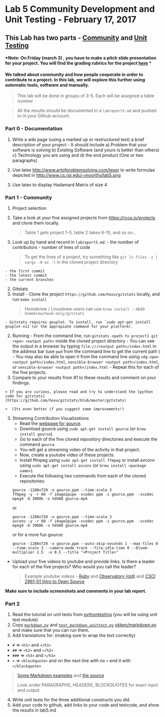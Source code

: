 # Lab 5 Community Development and Unit Testing - February 17, 2017

## This Lab has two parts - [Community](#part-1) and [Unit Testing](#part-2)

#### *Note: On Friday (march 3) , you have to make a pitch slide presentation for your project. You will find the grading rubrics for the project [here](https://docs.google.com/spreadsheets/d/1amSHK84DYBdtH1n_0hi6xqbtTk9kYcD2cDZQdQwS1xw/edit?usp=sharing) *

#### We talked about community and how people cooperate in order to contribute to a project. In this lab, we will explore this further using automatic tools, software and manually.

> This lab will be done in groups of 3-5. Each will be assigned a table number

> All the results should be documented in a `labreport5.md` and pushed to in your Github account.

### Part 0 - Documentation
1. Write a wiki page (using a marked up or restructured text) a brief description of your project - It should include a) Problem that your software is solving b) Existing Software (and yours is better than others) c) Technology you are using and d) the end product (One or two paragraphs)

2. Use latex http://www.artofproblemsolving.com/texer  to write formulae depicted in http://www.cs.rpi.edu/~moorthy/lab5.png

3. Use latex to display Hadamard Matrix of size 4


### Part 1 - Community
1. Project selection
  1. Take a look at your five assigned projects from https://rcos.io/projects and clone them locally.
      > Table 1 gets project 1-5, table 2 takes 6-10, and so on...

  2. Look up by hand and record in `labreport5.md`:
    - the number of contributors
    - number of lines of code
      > To get the lines of a project, try something like `git ls-files -z | xargs -0 wc -l` in the cloned project directory

    - the first commit
    - the latest commit
    - the current branches
    
2. Gitstats
  1. Install
    - Clone the project `https://github.com/hoxu/gitstats` locally, and run `make install`
      > Homebrew / Linuxbrew users can use `brew install --HEAD homebrew/head-only/gitstats`

    - Gitstats requires gnuplot. To install, run `sudo apt-get install gnuplot-x11`(or the appropiate command for your platform).
  2. Running
    - From the command line, run `gitstats <path to project1 git repo> <output path>` inside the cloned project directory
    - You can see the output in a browser by typing `file:///<output path>/index.html` in the address bar (use `pwd` from the command line to get the current path  )
    - You may also be able to open it from the command line using `xdg-open <output path>/index.html`, `sensible-browser <output path>/index.html`, or `sensible-browser <output path>/index.html`
    - Repeat this for each of the five projects.
  4. Compare to your results from #1 to these results and comment on your findings.

    > If you are curious, please read and try to understand the [python code for gitstats](https://github.com/hoxu/gitstats/blob/master/gitstats)
    
    >  (Its even better if you suggest some improvements!)

3. Streaming Contribution Visualizations
   - Read the [webpage for gource](http://gource.io/).
   - Download gource using `sudo apt-get install gource` (or `brew install gource`).
   - Go to each of the five cloned repository directories and execute the command
   `gource`
   - You will get a streaming video of the activity in that project.
   - Now, create a youtube video of these projects.
   - Install ffmpeg using `sudo apt-get install ffmpeg` or install avconv using `sudo apt-get install avconv` (or `brew install <package name>`).
   - Execute the following two commands from each of the cloned repositories:
    ```
    gource -1280x720 -o gource.ppm --time-scale 3
    ffmpeg -y -r 60 -f image2pipe -vcodec ppm -i gource.ppm  -vcodec mpeg4 -b 3000k -s hd480 gource.mp4
     ```
    or
    ```
    gource -1280x720 -o gource.ppm --time-scale 3
    avconv -y -r 60 -f image2pipe -vcodec ppm -i gource.ppm  -vcodec mpeg4 -b 3000k -s hd480 gource.mp4
    ```
    or for a more fun gource:
    ```
    gource -1280x720 -o gource.ppm --auto-skip-seconds 1 --max-files 0 --time-scale 3 --camera-mode track --file-idle-time 0 --bloom-multiplier 1.5  -e 0.5 --title "<Project Title>"
    ```

  - Upload your five videos to youtube and provide links. Is there a leader for each of the five projects? Who would you call the leader?

      > Example youtube videos - [Ruby](https://www.youtube.com/watch?v=si-kxnwKvjU) and  [Observatory   (old)](https://www.youtube.com/watch?v=SKArMLw1QY0)  and [CSCI 2961-01 Intro to Open Source](https://youtu.be/-R3-t0oLcpk )


  __Make sure to include screenshots and comments in your lab report.__

### Part 2
1. Read the tutorial on unit tests from [pythontesting](http://pythontesting.net/framework/unittest/unittest-introduction) 
(you will be using unit test module)
2.  Copy [`markdown.py`](https://github.com/okken/markdown.py/blob/master/markdown.py) and [`test_markdown_unittest.py`](https://github.com/okken/markdown.py/blob/master/test_markdown_unittest.py) [okken/markdown.py](https://github.com/okken/markdown.py) and make sure that you can run them.
3.  Add translations for:  (making sure to wrap the text correctly)
  - `#` => `<h1>` and `</h1>` 
  - `##` => `<h2>` and `</h2>` 
  - `###` => `<h3>` and `</h3>` 
  - `>` => `<blockquote>` and on the next line with no `>` end it with `</blockquote>` 

  > [Some Markdown examples](https://daringfireball.net/projects/markdown/basics) and [the source](https://daringfireball.net/projects/markdown/basics.text)
  >
  > Look under PARAGRAPHS, HEADERS, BLOCKQUOTES for exact input and output
  > 

4. Write unit tests for the three additional constructs you did.
5. Add your code to github, add links to your code and testcode, and show the results in lab5.md

